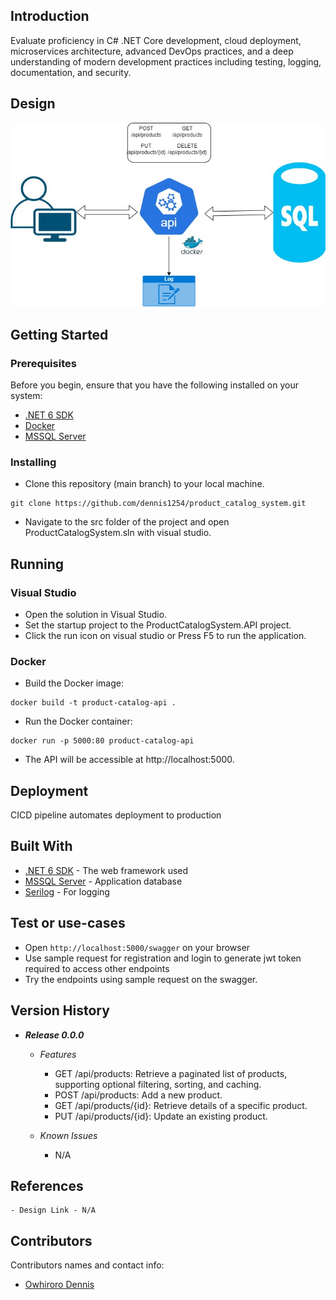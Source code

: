 ## Introduction

Evaluate proficiency in C# .NET Core development, cloud deployment, microservices architecture, advanced DevOps practices, and a deep understanding of modern development practices including testing, logging, documentation, and security.
## Design 
![Logical Architecture](docs/architectural-diagram.jpg "Logical Architecture")

## Getting Started

### Prerequisites

Before you begin, ensure that you have the following installed on your system:

* [.NET 6 SDK](https://dotnet.microsoft.com/en-us/download/dotnet/6.0)
* [Docker](https://www.docker.com/get-started/)
* [MSSQL Server](https://learn.microsoft.com/en-us/sql/database-engine/install-windows/install-sql-server?view=sql-server-ver16)


### Installing

* Clone this repository (main branch) to your local machine.
```
git clone https://github.com/dennis1254/product_catalog_system.git
```

* Navigate to the src folder of the project and open ProductCatalogSystem.sln with visual studio.


## Running 

### Visual Studio

* Open the solution in Visual Studio.
* Set the startup project to the ProductCatalogSystem.API project.
* Click the run icon on visual studio or Press F5 to run the application.

### Docker

* Build the Docker image:
```
docker build -t product-catalog-api .
```
* Run the Docker container:
```
docker run -p 5000:80 product-catalog-api
```
* The API will be accessible at http://localhost:5000.


## Deployment

CICD pipeline automates deployment to production

## Built With

* [.NET 6 SDK](https://dotnet.microsoft.com/en-us/download/dotnet/6.0) - The web framework used
* [MSSQL Server](https://learn.microsoft.com/en-us/sql/database-engine/install-windows/install-sql-server?view=sql-server-ver16) - Application database
* [Serilog](https://github.com/serilog/serilog/wiki/Getting-Started) - For logging


## Test or use-cases

- Open `http://localhost:5000/swagger` on your browser
- Use sample request for registration and login to generate jwt token required to access other endpoints
- Try the endpoints using sample request on the swagger.

## Version History
* ***Release 0.0.0***
  - *Features*
    - GET /api/products: Retrieve a paginated list of products, supporting optional filtering, sorting, and caching.
    - POST /api/products: Add a new product.
    - GET /api/products/{id}: Retrieve details of a specific product.
    - PUT /api/products/{id}: Update an existing product.
    
  - *Known Issues*
    - N/A

## References
    - Design Link - N/A

## Contributors
Contributors names and contact info:

* [Owhiroro Dennis](owhirorodennis@agmail.com) 

